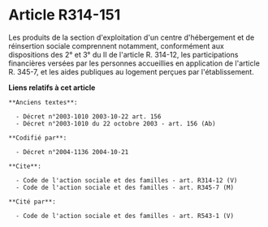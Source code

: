 # Article R314-151

Les produits de la section d'exploitation d'un centre d'hébergement et de réinsertion sociale comprennent notamment,
conformément aux dispositions des 2° et 3° du II de l'article R. 314-12, les participations financières versées par les
personnes accueillies en application de l'article R. 345-7, et les aides publiques au logement perçues par l'établissement.

**Liens relatifs à cet article**

	**Anciens textes**:

	  - Décret n°2003-1010 2003-10-22 art. 156
	  - Décret n°2003-1010 du 22 octobre 2003 - art. 156 (Ab)

	**Codifié par**:

	  - Décret n°2004-1136 2004-10-21

	**Cite**:

	  - Code de l'action sociale et des familles - art. R314-12 (V)
	  - Code de l'action sociale et des familles - art. R345-7 (M)

	**Cité par**:

	  - Code de l'action sociale et des familles - art. R543-1 (V)

